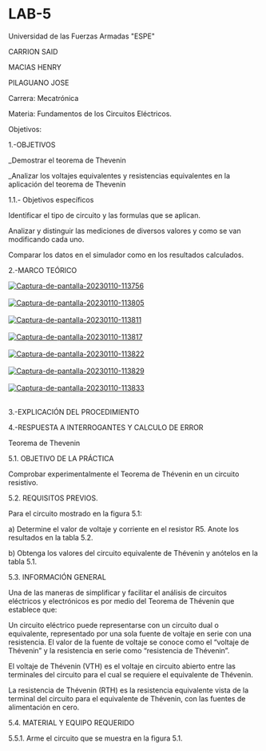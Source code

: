 # LAB-5

Universidad de las Fuerzas Armadas "ESPE"

CARRION SAID

MACIAS HENRY

PILAGUANO JOSE

Carrera: Mecatrónica

Materia: Fundamentos de los Circuitos Eléctricos.

Objetivos:

1.-OBJETIVOS

_Demostrar el teorema de Thevenin

_Analizar los voltajes equivalentes y resistencias equivalentes en la aplicación del teorema de Thevenin

1.1.- Objetivos específicos

Identificar el tipo de circuito y las formulas que se aplican.

Analizar y distinguir las mediciones de diversos valores y como se van modificando cada uno.

Comparar los datos en el simulador como en los resultados calculados.

2.-MARCO TEÓRICO

<a href="https://postimages.org/" target="_blank"><img src="https://i.postimg.cc/rsDJRWqb/Captura-de-pantalla-20230110-113756.png" alt="Captura-de-pantalla-20230110-113756"/></a><br/><br/>
<a href="https://postimages.org/" target="_blank"><img src="https://i.postimg.cc/65Gc9dj4/Captura-de-pantalla-20230110-113805.png" alt="Captura-de-pantalla-20230110-113805"/></a><br/><br/>
<a href="https://postimages.org/" target="_blank"><img src="https://i.postimg.cc/y84PWktQ/Captura-de-pantalla-20230110-113811.png" alt="Captura-de-pantalla-20230110-113811"/></a><br/><br/>
<a href="https://postimages.org/" target="_blank"><img src="https://i.postimg.cc/4x61cXTJ/Captura-de-pantalla-20230110-113817.png" alt="Captura-de-pantalla-20230110-113817"/></a><br/><br/>
<a href="https://postimages.org/" target="_blank"><img src="https://i.postimg.cc/wB9Qcn6D/Captura-de-pantalla-20230110-113822.png" alt="Captura-de-pantalla-20230110-113822"/></a><br/><br/>
<a href="https://postimages.org/" target="_blank"><img src="https://i.postimg.cc/ZnXL8RRq/Captura-de-pantalla-20230110-113829.png" alt="Captura-de-pantalla-20230110-113829"/></a><br/><br/>
<a href="https://postimages.org/" target="_blank"><img src="https://i.postimg.cc/xjZgDsRS/Captura-de-pantalla-20230110-113833.png" alt="Captura-de-pantalla-20230110-113833"/></a><br/><br/>



3.-EXPLICACIÓN DEL PROCEDIMIENTO


4.-RESPUESTA A INTERROGANTES Y CALCULO DE ERROR

Teorema de Thevenin

5.1. OBJETIVO DE LA PRÁCTICA

Comprobar experimentalmente el Teorema de Thévenin en un circuito resistivo.

5.2. REQUISITOS PREVIOS.

Para el circuito mostrado en la figura 5.1:

a) Determine el valor de voltaje y corriente en el resistor R5. Anote los resultados en la tabla 5.2.

b) Obtenga los valores del circuito equivalente de Thévenin y anótelos en la tabla 5.1.

5.3. INFORMACIÓN GENERAL

Una de las maneras de simplificar y facilitar el análisis de circuitos eléctricos y electrónicos es por medio del Teorema de Thévenin que establece que:

Un circuito eléctrico puede representarse con un circuito dual o equivalente, representado por una sola fuente de voltaje en serie con una resistencia. El valor de la fuente de voltaje se conoce como el “voltaje de Thévenin” y la resistencia en serie como “resistencia de Thévenin”.

El voltaje de Thévenin (VTH) es el voltaje en circuito abierto entre las terminales del circuito para el cual se requiere el equivalente de Thévenin.

La resistencia de Thévenin (RTH) es la resistencia equivalente vista de la terminal del circuito para el equivalente de Thévenin, con las fuentes de alimentación en cero.

5.4. MATERIAL Y EQUIPO REQUERIDO


5.5.1. Arme el circuito que se muestra en la figura 5.1.





